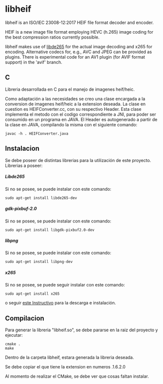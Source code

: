 # libheif


libheif is an ISO/IEC 23008-12:2017 HEIF file format decoder and encoder.

HEIF is a new image file format employing HEVC (h.265) image coding for the
best compression ratios currently possible.

libheif makes use of [libde265](https://github.com/strukturag/libde265) for
the actual image decoding and x265 for encoding. Alternative codecs for, e.g., AVC and JPEG can be
provided as plugins. There is experimental code for an AV1 plugin (for AVIF format support) in the 'avif' branch.

## C

Libreria desarrollada en C para el manejo de imagenes heif/heic. 

Como adaptación a las necesidades se creo una clase encargada a la conversion de imagenes heif/heic a la extension deseada. La clase en cuestion es HEIFConverter.cc, con su respectivo Header. Esta clase implementa el metodo con el codigo correspondiente a JNI, para poder ser consumido en un programa en JAVA. El Header es autogenerado a partir de la clase en JAVA, compilando la misma con el siguiente comando:
```
javac -h . HEIFConverter.java
```

## Instalacion

Se debe poseer de distintas librerias para la utilización de este proyecto. 
Librerias a poseer:

##### Libde265

Si no se posee, se puede instalar con este comando:
```
sudo apt-get install libde265-dev
```

##### gdk-pixbuf-2.0

Si no se posee, se puede instalar con este comando:
```
sudo apt-get install libgdk-pixbuf2.0-dev
```

##### libpng
Si no se posee, se puede instalar con este comando:
```
sudo apt-get install libpng-dev
```

##### x265

Si no se posee, se puede seguir instalar con este comando: 
```
sudo apt-get install x265
``` 
o seguir [este Instructivo](http://www.linuxfromscratch.org/blfs/view/svn/multimedia/x265.html) para la descarga e instalación.

## Compilacion

Para generar la libreria "libheif.so", se debe pararse en la raiz del proyecto y ejecutar:
```
cmake .
make
```
Dentro de la carpeta libheif, estara generada la libreria deseada.

Se debe copiar el que tiene la extension en numeros .1.6.2.0

Al momento de realizar el CMake, se debe ver que cosas faltan instalar.
